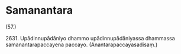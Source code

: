 

# Samanantara






(57.)

2631\. Upādinnupādāniyo dhammo upādinnupādāniyassa dhammassa samanantarapaccayena paccayo. (Anantarapaccayasadisaṃ.)



